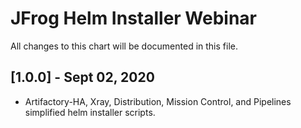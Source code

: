# JFrog Helm Installer Webinar

All changes to this chart will be documented in this file.

## [1.0.0] - Sept 02, 2020
* Artifactory-HA, Xray, Distribution, Mission Control, and Pipelines simplified helm installer scripts.
